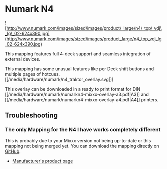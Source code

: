 # Numark N4

![http://www.numark.com/images/sized/images/product\_large/n4\_top\_vdj\_lg\_02-624x390.jpg](http://www.numark.com/images/sized/images/product_large/n4_top_vdj_lg_02-624x390.jpg)

This mapping features full 4-deck support and seamless integration of
external devices.

This mapping has some unusual features like per Deck shift buttons and
multiple pages of hotcues. [[/media/hardware/numark/n4_traktor_overlay.svg|]]

This overlay can be downloaded in a ready to print format for DIN
[[/media/hardware/numark/numarkn4-mixxx-overlay-a3.pdf|A3]] and
[[/media/hardware/numark/numarkn4-mixxx-overlay-a4.pdf|A4]] printers.

## Troubleshooting

### The only Mapping for the N4 I have works completely different

This is probably due to your Mixxx version not being up-to-date or this
mapping not being merged yet. You can download the mapping directly on
[GitHub](https://github.com/mixxxdj/mixxx/pull/1647).

  - [Manufacturer's product page](http://www.numark.com/product/n4)
